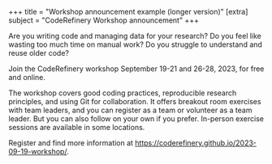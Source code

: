 +++
title = "Workshop announcement example (longer version)"
[extra]
subject = "CodeRefinery Workshop announcement"
+++

Are you writing code and managing data for your research? Do you feel like
wasting too much time on manual work? Do you struggle to understand and reuse older code?

Join
the CodeRefinery workshop September 19-21 and 26-28, 2023, for free and online.

The workshop covers good coding practices, reproducible research principles,
and using Git for collaboration. It offers breakout room exercises with team
leaders, and you can register as a team or volunteer as a team leader.
But you can also follow on your own if you prefer.
In-person exercise sessions are available in some locations.

Register and find more information at
https://coderefinery.github.io/2023-09-19-workshop/.
